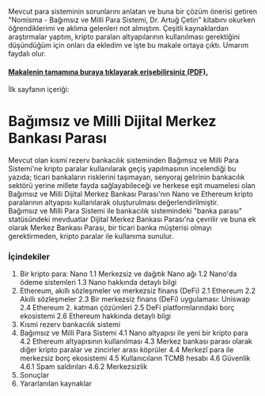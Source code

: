 Mevcut para sisteminin sorunlarını anlatan ve buna bir çözüm önerisi getiren "Nomisma - Bağımsız ve Milli Para Sistemi, Dr. Artuğ Çetin" kitabını okurken öğrendiklerimi ve aklıma gelenleri not almıştım. Çeşitli kaynaklardan araştırmalar yaptım, kripto paraları altyapılarının kullanılması gerektiğini düşündüğüm için onları da ekledim ve işte bu makale ortaya çıktı. Umarım faydalı olur.

#### [Makalenin tamamına buraya tıklayarak erişebilirsiniz (PDF).](https://yusufgurdogan.com/assets/BMDMBP.pdf "Makalenin tamamına buraya tıklayarak erişebilirsiniz (PDF).")

İlk sayfanın içeriği:
# Bağımsız ve Milli Dijital Merkez Bankası Parası
Mevcut olan kısmi rezerv bankacılık sisteminden Bağımsız ve Milli Para Sistemi'ne kripto paralar kullanılarak geçiş yapılmasının incelendiği bu yazıda; ticari bankaların risklerini taşımayan, senyoraj gelirinin bankacılık sektörü yerine millete fayda sağlayabileceği ve herkese eşit muamelesi olan Bağımsız ve Milli Dijital Merkez Bankası Parası'nın Nano ve Ethereum kripto paralarının altyapısı kullanılarak oluşturulması değerlendirilmiştir.
<br>Bağımsız ve Milli Para Sistemi ile bankacılık sistemindeki "banka parası" statüsündeki mevduatlar Dijital Merkez Bankası Parası'na çevrilir ve buna ek olarak Merkez Bankası Parası, bir ticari banka müşterisi olmayı gerektirmeden, kripto paralar ile kullanıma sunulur.

### İçindekiler
1. Bir kripto para: Nano
1.1 Merkezsiz ve dağıtık Nano ağı
1.2 Nano'da ödeme sistemleri
1.3 Nano hakkında detaylı bilgi
2. Ethereum, akıllı sözleşmeler ve merkezsiz finans (DeFi)
2.1 Ethereum
2.2 Akıllı sözleşmeler
2.3 Bir merkezsiz finans (DeFi) uygulaması: Uniswap
2.4 Ethereum 2. katman çözümleri
2.5 DeFi platformlarındaki borç ekosistemi
2.6 Ethereum hakkında detaylı bilgi
3. Kısmi rezerv bankacılık sistemi
4. Bağımsız ve Milli Para Sistemi
4.1 Nano altyapısı ile yeni bir kripto para
4.2 Ethereum altyapısının kullanılması
4.3 Merkez bankası parası olarak diğer kripto paralar ve zincirler arası köprüler
4.4 Merkezî para ile merkezsiz borç ekosistemi
4.5 Kullanıcıların TCMB hesabı
4.6 Güvenlik
4.6.1 Spam saldırıları
4.6.2 Merkezsizlik
5. Sonuçlar
6. Yararlanılan kaynaklar
